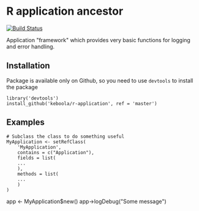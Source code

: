 # R application ancestor

[![Build Status](https://travis-ci.org/keboola/r-application.svg?branch=master)](https://travis-ci.org/keboola/r-application)

Application "framework" which provides very basic functions for logging and error handling.

## Installation
Package is available only on Github, so you need to use `devtools` to install the package
```
library('devtools')
install_github('keboola/r-application', ref = 'master')
```

## Examples
```
# Subclass the class to do something useful
MyApplication <- setRefClass(
    'MyApplication',
    contains = c("Application"),
    fields = list(
    ...
    ),
    methods = list(
    ...
    )
)
```

app <- MyApplication$new()
app->logDebug("Some message")